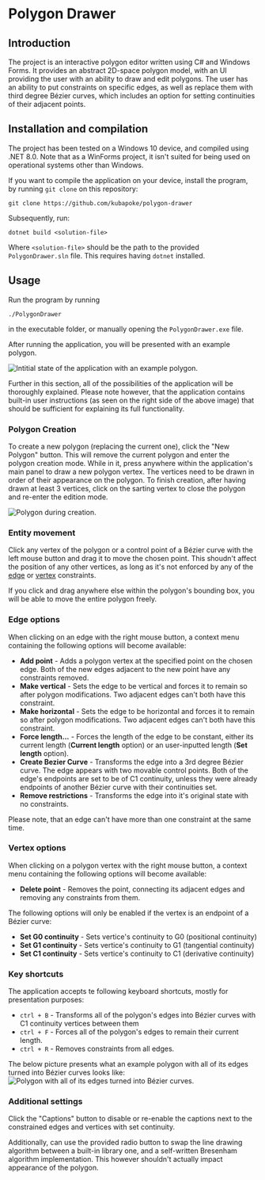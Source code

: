 # Polygon Drawer

## Introduction

The project is an interactive polygon editor written using C#
and Windows Forms. It provides an abstract 2D-space polygon
model, with an UI providing the user with an
ability to draw and edit polygons. The user has an ability
to put constraints on specific edges, as well as replace them
with third degree Bézier curves, which includes an option for
setting continuities of their adjacent points.

## Installation and compilation

The project has been tested on a Windows 10 device, 
and compiled using .NET 8.0. Note that as a WinForms project, 
it isn't suited for being used on operational systems other 
than Windows.

If you want to compile the application on your device, install the program, by running `git clone` on this repository:
```shell
git clone https://github.com/kubapoke/polygon-drawer
```
Subsequently, run:
```shell
dotnet build <solution-file>
```
Where `<solution-file>` should be the path to the provided `PolygonDrawer.sln` file.
This requires having `dotnet` installed.

## Usage
Run the program by running
```shell
./PolygonDrawer
```
in the executable folder, or manually opening the 
```PolygonDrawer.exe``` file.

After running the application, you will be presented with an
example polygon.

![Intitial state of the application with an example polygon.](./Images/InitialPolygonExample.jpg)

Further in this section, all of the possibilities of the
application will be thoroughly explained. Please note however,
that the application contains built-in user instructions
(as seen on the right side of the above image) that should
be sufficient for explaining its full functionality.

### Polygon Creation
To create a new polygon (replacing the current one), click the
"New Polygon" button. This will remove the current polygon
and enter the polygon creation mode. While in it, press anywhere
within the application's main panel to draw a new polygon vertex.
The vertices need to be drawn in order of their appearance
on the polygon. To finish creation, after having drawn at least 3
vertices, click on the sarting vertex to close the polygon
and re-enter the edition mode.

![Polygon during creation.](./Images/PolygonCreationExample.jpg)

### Entity movement
Click any vertex of the polygon or a control point of a
Bézier curve with the left mouse button and drag it to move the
chosen point. This shoudn't affect the position of
any other vertices, as long as it's not enforced by any
of the [edge](#edge-options) or [vertex](#vertex-options)
constraints.

If you click and drag anywhere else within the polygon's
bounding box, you will be able to move the entire polygon
freely.

### Edge options
When clicking on an edge with the right mouse button,
a context menu containing the following options
will become available:
* **Add point** - Adds a polygon vertex at the specified
point on the chosen edge. Both of the new edges adjacent
to the new point have any constraints removed.
* **Make vertical** - Sets the edge to be vertical and
forces it to remain so after polygon modifications.
Two adjacent edges can't both have this constraint.
* **Make horizontal** - Sets the edge to be horizontal and
forces it to remain so after polygon modifications.
Two adjacent edges can't both have this constraint.
* **Force length...** - Forces the length of the edge to be
constant, either its current length (**Current length** option)
or an user-inputted length (**Set length** option).
* **Create Bezier Curve** - Transforms the edge into a 3rd
degree Bézier curve. The edge appears with two movable
control points. Both of the edge's endpoints are set to be of
C1 continuity, unless they were already endpoints of another
Bézier curve with their continuities set.
* **Remove restrictions** - Transforms the edge into it's
original state with no constraints. 

Please note, that an edge can't have more than one constraint
at the same time.

### Vertex options
When clicking on a polygon vertex with the right mouse button,
a context menu containing the following options
will become available:
* **Delete point** - Removes the point, connecting its adjacent
edges and removing any constraints from them.

The following options will only be enabled if the vertex
is an endpoint of a Bézier curve:
* **Set G0 continuity** - Sets vertice's continuity to G0
(positional continuity)
* **Set G1 continuity** - Sets vertice's continuity to G1
(tangential continuity)
* **Set C1 continuity** - Sets vertice's continuity to C1
(derivative continuity)

### Key shortcuts
The application accepts te following keyboard shortcuts,
mostly for presentation purposes:
* ```ctrl + B``` - Transforms all of the polygon's edges
into Bézier curves with C1 continuity vertices between them
* ```ctrl + F``` - Forces all of the polygon's edges
to remain their current length.
* ```ctrl + R``` - Removes constraints from all edges.

The below picture presents what an example polygon 
with all of its edges turned into Bézier curves looks
like:
![Polygon with all of its edges turned into Bézier curves.](./Images/AllBezierCurvesExample.jpg)

### Additional settings
Click the "Captions" button to disable or re-enable the captions
next to the constrained edges and vertices with set continuity.

Additionally, can use the provided radio button to swap
the line drawing algorithm between a built-in library one,
and a self-written Bresenham algorithm implementation.
This however shouldn't actually impact appearance of the 
polygon.
